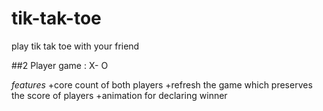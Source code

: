# tik-tak-toe
play tik tak toe with your friend 

##2 Player game : X- O 

*features*
+core count  of both players
+refresh the game which preserves the score of players
+animation for declaring winner

